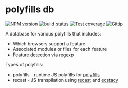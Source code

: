 
# polyfills db

[![NPM version][npm-image]][npm-url]
[![build status][travis-image]][travis-url]
[![Test coverage][coveralls-image]][coveralls-url]
[![Gittip][gittip-image]][gittip-url]

A database for various polyfills that includes:

- Which browsers support a feature
- Associated modules or files for each feature
- Feature detection via regexp

Types of polyfills:

- polyfills - runtime JS polyfills for [polyfills](http://github.com/polyfills/polyfills)
- recast - JS transpilation using [recast](https://github.com/benjamn/recast) and [ecstacy](https://github.com/polyfills/ecstacy)

[npm-image]: https://img.shields.io/npm/v/polyfills-db.svg?style=flat
[npm-url]: https://npmjs.org/package/polyfills-db
[travis-image]: https://img.shields.io/travis/polyfills/db.svg?style=flat
[travis-url]: https://travis-ci.org/polyfills/db
[coveralls-image]: https://img.shields.io/coveralls/polyfills/db.svg?style=flat
[coveralls-url]: https://coveralls.io/r/polyfills/db?branch=master
[gittip-image]: https://img.shields.io/gittip/jonathanong.svg?style=flat
[gittip-url]: https://www.gittip.com/jonathanong/
